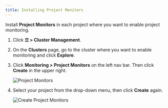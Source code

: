 ```yaml
---
title: Installing Project Monitors
---
```


Install **Project Monitors** in each project where you want to enable project monitoring.

1. Click **☰ > Cluster Management**.

1. On the **Clusters** page, go to the cluster where you want to enable monitoring and click **Explore**.

1. Click **Monitoring > Project Monitors** on the left nav bar. Then click **Create** in the upper right.

    ![Project Monitors](/img/project-monitors.png)

1. Select your project from the drop-down menu, then click **Create** again.

    ![Create Project Monitors](/img/create-project-monitors.png)

